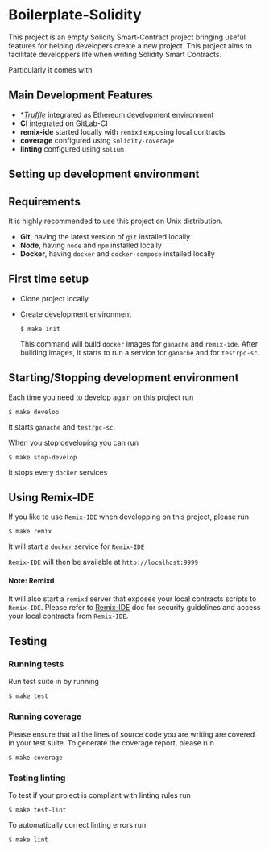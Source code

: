 # Boilerplate-Solidity

This project is an empty Solidity Smart-Contract project bringing useful features for helping developers create a new project.
This project aims to facilitate developpers life when writing Solidity Smart Contracts.

Particularly it comes with

## Main Development Features

- **[Truffle](https://github.com/ConsenSys/truffle)* integrated as Ethereum development environment
- **CI** integrated on GitLab-CI
- **remix-ide** started locally with ``remixd`` exposing local contracts
- **coverage** configured using ``solidity-coverage``
- **linting** configured using ``solium``

## Setting up development environment

## Requirements

It is highly recommended to use this project on Unix distribution.

- **Git**, having the latest version of ``git`` installed locally
- **Node**, having ``node`` and ``npm`` installed locally
- **Docker**, having ``docker`` and ``docker-compose`` installed locally

## First time setup

- Clone project locally

- Create development environment

    ```
    $ make init
    ```
  
  This command will build ``docker`` images for ``ganache`` and ``remix-ide``. After building images, it starts to run a service for ``ganache`` and for ``testrpc-sc``.

## Starting/Stopping development environment

Each time you need to develop again on this project run

```
$ make develop
```

It starts ``ganache`` and ``testrpc-sc``.

When you stop developing you can run

```
$ make stop-develop
```

It stops every ``docker`` services

## Using Remix-IDE

If you like to use ``Remix-IDE`` when developping on this project, please run

```
$ make remix
```

It will start a  ``docker`` service for ``Remix-IDE``

``Remix-IDE`` will then be available at ``http://localhost:9999``

#### Note: Remixd

It will also start a ``remixd`` server that exposes your local contracts scripts to ``Remix-IDE``.
Please refer to [Remix-IDE](https://remix.readthedocs.io/en/latest/tutorial_remixd_filesystem/) doc for security guidelines and access your local contracts from ``Remix-IDE``.

## Testing

### Running tests

Run test suite in by running

```
$ make test
```

### Running coverage

Please ensure that all the lines of source code you are writing are covered in your test suite.
To generate the coverage report, please run

```
$ make coverage
```

### Testing linting

To test if your project is compliant with linting rules run

```
$ make test-lint
```

To automatically correct linting errors run

```
$ make lint
```